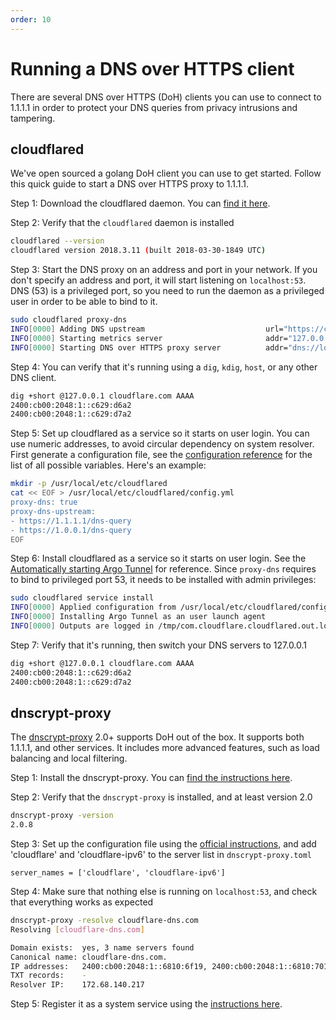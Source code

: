 ```yaml
---
order: 10
---
```


# Running a DNS over HTTPS client

There are several DNS over HTTPS (DoH) clients you can use to connect to 1.1.1.1 in order to protect your DNS queries from privacy intrusions and tampering.

## cloudflared

We've open sourced a golang DoH client you can use to get started. Follow this quick guide to start a DNS over HTTPS proxy to 1.1.1.1.

Step 1: Download the cloudflared daemon. You can [find it here](https://developers.cloudflare.com/argo-tunnel/downloads/).

Step 2: Verify that the `cloudflared` daemon is installed

```sh
cloudflared --version
cloudflared version 2018.3.11 (built 2018-03-30-1849 UTC)
```

Step 3: Start the DNS proxy on an address and port in your network. If you don't specify an address and port, it will start listening on `localhost:53`. DNS (53) is a privileged port, so you need to run the daemon as a privileged user in order to be able to bind to it.

```sh
sudo cloudflared proxy-dns
INFO[0000] Adding DNS upstream                           url="https://cloudflare-dns.com/dns-query"
INFO[0000] Starting metrics server                       addr="127.0.0.1:49312"
INFO[0000] Starting DNS over HTTPS proxy server          addr="dns://localhost:53"
```

Step 4: You can verify that it's running using a `dig`, `kdig`, `host`, or any other DNS client.

```sh
dig +short @127.0.0.1 cloudflare.com AAAA
2400:cb00:2048:1::c629:d6a2
2400:cb00:2048:1::c629:d7a2
```

Step 5: Set up cloudflared as a service so it starts on user login. You can use numeric addresses, to avoid circular dependency on system resolver. First generate a configuration file, see the [configuration reference](https://developers.cloudflare.com/argo-tunnel/reference/config/) for the list of all possible variables. Here's an example:

```sh
mkdir -p /usr/local/etc/cloudflared
cat << EOF > /usr/local/etc/cloudflared/config.yml
proxy-dns: true
proxy-dns-upstream:
- https://1.1.1.1/dns-query
- https://1.0.0.1/dns-query
EOF
```

Step 6: Install cloudflared as a service so it starts on user login. See the [Automatically starting Argo Tunnel](https://developers.cloudflare.com/argo-tunnel/reference/service/) for reference. Since `proxy-dns` requires to bind to privileged port 53, it needs to be installed with admin privileges:

```sh
sudo cloudflared service install
INFO[0000] Applied configuration from /usr/local/etc/cloudflared/config.yml
INFO[0000] Installing Argo Tunnel as an user launch agent
INFO[0000] Outputs are logged in /tmp/com.cloudflare.cloudflared.out.log and /tmp/com.cloudflare.cloudflared.err.log
```

Step 7: Verify that it's running, then switch your DNS servers to 127.0.0.1

```sh
dig +short @127.0.0.1 cloudflare.com AAAA
2400:cb00:2048:1::c629:d6a2
2400:cb00:2048:1::c629:d7a2
```

## dnscrypt-proxy

The [dnscrypt-proxy](https://dnscrypt.info) 2.0+ supports DoH out of the box. It supports both 1.1.1.1, and other services. It includes more advanced features, such as load balancing and local filtering.

Step 1: Install the dnscrypt-proxy. You can [find the instructions here](https://github.com/jedisct1/dnscrypt-proxy/wiki/installation).

Step 2: Verify that the `dnscrypt-proxy` is installed, and at least version 2.0

```sh
dnscrypt-proxy -version
2.0.8
```

Step 3: Set up the configuration file using the [official instructions](https://github.com/jedisct1/dnscrypt-proxy/wiki/installation#setting-up-dnscrypt-proxy), and add 'cloudflare' and 'cloudflare-ipv6' to the server list in `dnscrypt-proxy.toml`

```
server_names = ['cloudflare', 'cloudflare-ipv6']
```

Step 4: Make sure that nothing else is running on `localhost:53`, and check that everything works as expected

```sh
dnscrypt-proxy -resolve cloudflare-dns.com
Resolving [cloudflare-dns.com]

Domain exists:  yes, 3 name servers found
Canonical name: cloudflare-dns.com.
IP addresses:   2400:cb00:2048:1::6810:6f19, 2400:cb00:2048:1::6810:7019, 104.16.111.25, 104.16.112.25
TXT records:    -
Resolver IP:    172.68.140.217
```

Step 5: Register it as a system service using the [instructions here](https://github.com/jedisct1/dnscrypt-proxy/wiki/installation#installing-as-a-system-service-windows-linux-macos).
